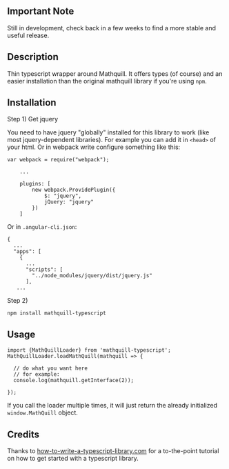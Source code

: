 ## Important Note

Still in development, check back in a few weeks to find
a more stable and useful release.

## Description

Thin typescript wrapper around Mathquill. It
offers types (of course) and an easier installation
than the original mathquill library if you're
using `npm`.

## Installation

Step 1)
Get jquery


You need to have jquery "globally" installed for this
library to work (like most jquery-dependent libraries).
For example you can add it in `<head>` of your html.
Or in webpack write configure something like this:

```
var webpack = require("webpack");

    ...

    plugins: [
        new webpack.ProvidePlugin({
            $: "jquery",
            jQuery: "jquery"
        })
    ]
```

Or in `.angular-cli.json`:
```
{
  ...
  "apps": [
    {
      ...
      "scripts": [
        "../node_modules/jquery/dist/jquery.js"
      ],
   ...
```

Step 2)
```
npm install mathquill-typescript
```

## Usage

```
import {MathQuillLoader} from 'mathquill-typescript';
MathQuillLoader.loadMathQuill(mathquill => {

  // do what you want here
  // for example:
  console.log(mathquill.getInterface(2));

});
```

If you call the loader multiple times, it will just return
the already initialized `window.MathQuill` object.


## Credits

Thanks to [how-to-write-a-typescript-library.com](http://how-to-write-a-typescript-library.com)
for a to-the-point tutorial on how to get started with a typescript library.
